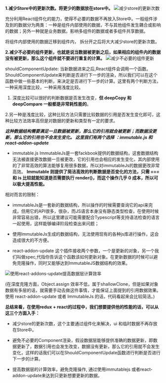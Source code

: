
**1.减少Store中的更新次数。将更少的数据放在store中。**
![减少store的更新次数](http://upload-images.jianshu.io/upload_images/5545478-5c7cb8ac047747ca.png?imageMogr2/auto-orient/strip%7CimageView2/2/w/1240)

充分利用React组件化的能力，使得不必要的数据不再放入Store中。一般组件涉及到的数据分为两类：一种是组件内部使用的数据，不与其他组件发生耦合或影响的数据；另外一种就是业务数据，影响多组件的数据或者多组件共享数据。

将组件内部使用的数据迁移到组件内， 拆分开之后将大大减少store的更新次数。

**2.减少不必要的组件更新，也就是说当数据被更新之后，如果相应的组件内的数据没有被更新，那么这个组件就不要进行重复的计算。**
![减少不必要的组件更新](http://upload-images.jianshu.io/upload_images/5545478-c05bfe4c1ddc25de.png?imageMogr2/auto-orient/strip%7CimageView2/2/w/1240)

shouldComponentUpdate: 当新数据进来之后,React组件会调用一个函数。ShouldComponentUpdate来判断是否进行下一步的渲染，所以我们可以在这个函数中做一些基本的判断，来决定是否进行下一步的计算。这里有两个判断方法，一种采用深度比较，一种采用浅度比较。
1. 深度比较可以很好的判断数据是否发生改变，**但 deepCopy 和 deepCompare 一般都是非常耗性能的**。

2.另一种是浅度比较，这种比较方法只需要比较数据的引用是否发生变化即可，这种比较方法效率高但是对数据的更新和类型有一定的要求。

***这种数据结构需要满足一旦数据被更新，那么它的引用就会被更新；而数据没更新，那么它的引用也不会发生变化。 这里我们有两个选择 ：immutable.js 和 react-addon-update***

- immutable.js 
  ImmutableJs是一套fackbook提供的数据结构，这套数据结构无法被直接更改数据一旦被更改，它的引用也会相应的发生变化，其内部使用的了非常高效的算法能够复用很多数据，所以对immutableJs的数据更改非常高效。
**Immutable 则提供了简洁高效的判断数据是否变化的方法，只需 === 和 is 比较就能知道是否需要执行 render()，而这个操作几乎 0 成本，所以可以极大提高性能。**

相对而言的限制： 
  -  immutableJs是一套新的数据结构，所以操作的时候需要查询它的api来完成，但用它的API很多，很杂，而JS语言本身没有静态类型检查，在使用时候非常容易出错，所以这里建议可能需要配合Typescript等支持语法检查的语言一起使用，这样能够编译阶段检查出来问题；
  -  使用ImmutableJs生成的数据结构，无法使用现有的各种js库进行操作，这会造成很大的不方便。 

- react-addon-update
这个插件接收两个参数，一个是更新的对象，另一个我们叫做spec,代指你告诉这个函数该如何更新对象。在更新数据的时候可以避免克隆操作，同时又能够达到ImmutableJS数据结构的效果。

![使用react-addons-update提高数据层计算效率](http://upload-images.jianshu.io/upload_images/5545478-a256e7284143f335.png?imageMogr2/auto-orient/strip%7CimageView2/2/w/1240)

(在深度克隆方面，Object.assign 效率不低，属于shallowClone，但是如果对象数据有多层的话，就需要手动去做这件事情，才能保证上面提到的引用数据效果。使用 react-addon-update 或者 ImmutableJs 的话，代码看起来会比较简洁。)

**总结来看，在使用redux + react的过程中，我们想要提供他的性能的话，可以从这三个方面入手：**

- 减少store的更新次数，这个主要通过组件化来解决，ui 和临时数据不再存放在Store中。

- 避免不必要的Component渲染，假设数据层能够提供准确的数据更新，即数据更新了，数据引用也会发生改变，数据没有更新，那么它的引用就不会发生变化，这样的话我们可以在ShouldComponentUpdate函数进行判断是否进行下一步的计算。

- 提高数据层的计算效率，避免克隆操作, 通过使用immutablejs 或者react-addon-update来达到只更新想要更新的数据。
